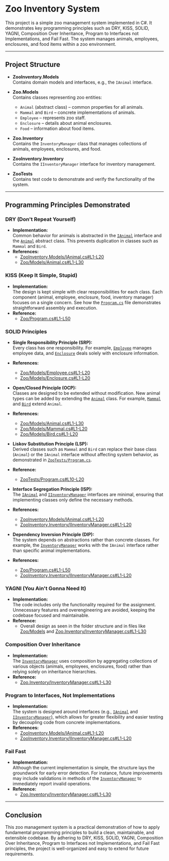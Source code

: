 # Zoo Inventory System

This project is a simple zoo management system implemented in C#. It demonstrates key programming principles such as DRY, KISS, SOLID, YAGNI, Composition Over Inheritance, Program to Interfaces not Implementations, and Fail Fast. The system manages animals, employees, enclosures, and food items within a zoo environment.

---

## Project Structure

- **ZooInventory.Models**  
  Contains domain models and interfaces, e.g., the `IAnimal` interface.

- **Zoo.Models**  
  Contains classes representing zoo entities:
  - `Animal` (abstract class) – common properties for all animals.
  - `Mammal` and `Bird` – concrete implementations of animals.
  - `Employee` – represents zoo staff.
  - `Enclosure` – details about animal enclosures.
  - `Food` – information about food items.

- **Zoo.Inventory**  
  Contains the `InventoryManager` class that manages collections of animals, employees, enclosures, and food.

- **ZooInventory.Inventory**  
  Contains the `IInventoryManager` interface for inventory management.

- **ZooTests**  
  Contains test code to demonstrate and verify the functionality of the system.

---

## Programming Principles Demonstrated

### DRY (Don't Repeat Yourself)
- **Implementation:**  
  Common behavior for animals is abstracted in the [`IAnimal`](lab-1/lab-1/ZooInventory/Models/IAnimal.cs#L1-L20) interface and the [`Animal`](lab-1/lab-1/ZooInventory/Models/Animal.cs#L1-L30) abstract class. This prevents duplication in classes such as `Mammal` and `Bird`.
- **References:**  
  - [ZooInventory.Models/IAnimal.cs#L1-L20](lab-1/lab-1/ZooInventory/Models/IAnimal.cs#L1-L20)  
  - [Zoo/Models/Animal.cs#L1-L30](lab-1/lab-1/ZooInventory/Models/Animal.cs#L1-L30)

### KISS (Keep It Simple, Stupid)
- **Implementation:**  
  The design is kept simple with clear responsibilities for each class. Each component (animal, employee, enclosure, food, inventory manager) focuses on a single concern. See how the [`Program.cs`](lab-1/lab-1/ZooInventory/Program.cs#L1-L50) file demonstrates straightforward assembly and execution.
- **Reference:**  
  - [Zoo/Program.cs#L1-L50](lab-1/lab-1/ZooInventory/Program.cs#L1-L50)

### SOLID Principles

- **Single Responsibility Principle (SRP):**  
  Every class has one responsibility. For example, [`Employee`](lab-1/lab-1/ZooInventory/Models/Employee.cs#L1-L20) manages employee data, and [`Enclosure`](lab-1/lab-1/ZooInventory/Models/Enclosure.cs#L1-L20) deals solely with enclosure information.
- **References:**  
  - [Zoo/Models/Employee.cs#L1-L20](lab-1/lab-1/ZooInventory/Models/Employee.cs#L1-L20)  
  - [Zoo/Models/Enclosure.cs#L1-L20](lab-1/lab-1/ZooInventory/Models/Enclosure.cs#L1-L20)

- **Open/Closed Principle (OCP):**  
  Classes are designed to be extended without modification. New animal types can be added by extending the [`Animal`](lab-1/lab-1/ZooInventory/Models/Animal.cs#L1-L30) class. For example, [`Mammal`](lab-1/lab-1/ZooInventory/Models/Mammal.cs#L1-L20) and [`Bird`](lab-1/lab-1/ZooInventory/Models/Bird.cs#L1-L20) extend `Animal`.
- **References:**  
  - [Zoo/Models/Animal.cs#L1-L30](lab-1/lab-1/ZooInventory/Models/Animal.cs#L1-L30)  
  - [Zoo/Models/Mammal.cs#L1-L20](lab-1/lab-1/ZooInventory/Models/Mammal.cs#L1-L20)  
  - [Zoo/Models/Bird.cs#L1-L20](lab-1/lab-1/ZooInventory/Models/Bird.cs#L1-L20)

- **Liskov Substitution Principle (LSP):**  
  Derived classes such as `Mammal` and `Bird` can replace their base class (`Animal`) or the `IAnimal` interface without affecting system behavior, as demonstrated in [`ZooTests/Program.cs`](lab-1/lab-1/ZooTests/Program.cs#L10-L20).
- **Reference:**  
  - [ZooTests/Program.cs#L10-L20](lab-1/lab-1/ZooTests/Program.cs#L10-L20)

- **Interface Segregation Principle (ISP):**  
  The [`IAnimal`](lab-1/lab-1/ZooInventory/Models/IAnimal.cs#L1-L20) and [`IInventoryManager`](lab-1/lab-1/ZooInventory/Inventory/IInventoryManager.cs#L1-L20) interfaces are minimal, ensuring that implementing classes only define the necessary methods.
- **References:**  
  - [ZooInventory.Models/IAnimal.cs#L1-L20](lab-1/lab-1/ZooInventory/Models/IAnimal.cs#L1-L20)  
  - [ZooInventory.Inventory/IInventoryManager.cs#L1-L20](lab-1/lab-1/ZooInventory/Inventory/IInventoryManager.cs#L1-L20)

- **Dependency Inversion Principle (DIP):**  
  The system depends on abstractions rather than concrete classes. For example, the [`InventoryManager`](lab-1/lab-1/ZooInventory/Inventory/InventoryManager.cs#L1-L30) works with the `IAnimal` interface rather than specific animal implementations.
- **References:**  
  - [Zoo/Program.cs#L1-L50](lab-1/lab-1/ZooInventory/Program.cs#L1-L50)  
  - [ZooInventory.Inventory/IInventoryManager.cs#L1-L20](lab-1/lab-1/ZooInventory/Inventory/IInventoryManager.cs#L1-L20)

### YAGNI (You Ain't Gonna Need It)
- **Implementation:**  
  The code includes only the functionality required for the assignment. Unnecessary features and overengineering are avoided, keeping the codebase focused and maintainable.
- **Reference:**  
  - Overall design as seen in the folder structure and in files like [Zoo/Models](lab-1/lab-1/ZooInventory/Models) and [Zoo.Inventory/InventoryManager.cs#L1-L30](lab-1/lab-1/ZooInventory/Inventory/InventoryManager.cs#L1-L30)

### Composition Over Inheritance
- **Implementation:**  
  The [`InventoryManager`](lab-1/lab-1/ZooInventory/Inventory/InventoryManager.cs#L1-L30) uses composition by aggregating collections of various objects (animals, employees, enclosures, food) rather than relying solely on inheritance hierarchies.
- **Reference:**  
  - [Zoo.Inventory/InventoryManager.cs#L1-L30](lab-1/lab-1/ZooInventory/Inventory/InventoryManager.cs#L1-L30)

### Program to Interfaces, Not Implementations
- **Implementation:**  
  The system is designed around interfaces (e.g., [`IAnimal`](lab-1/lab-1/ZooInventory/Models/IAnimal.cs#L1-L20) and [`IInventoryManager`](lab-1/lab-1/ZooInventory/Inventory/IInventoryManager.cs#L1-L20)), which allows for greater flexibility and easier testing by decoupling code from concrete implementations.
- **References:**  
  - [ZooInventory.Models/IAnimal.cs#L1-L20](lab-1/lab-1/ZooInventory/Models/IAnimal.cs#L1-L20)  
  - [ZooInventory.Inventory/IInventoryManager.cs#L1-L20](lab-1/lab-1/ZooInventory/Inventory/IInventoryManager.cs#L1-L20)

### Fail Fast
- **Implementation:**  
  Although the current implementation is simple, the structure lays the groundwork for early error detection. For instance, future improvements may include validations in methods of the [`InventoryManager`](lab-1/lab-1/ZooInventory/Inventory/InventoryManager.cs#L1-L30) to immediately report invalid operations.
- **Reference:**  
  - [Zoo.Inventory/InventoryManager.cs#L1-L30](lab-1/lab-1/ZooInventory/Inventory/InventoryManager.cs#L1-L30)

---

## Conclusion

This zoo management system is a practical demonstration of how to apply fundamental programming principles to build a clean, maintainable, and extensible codebase. By adhering to DRY, KISS, SOLID, YAGNI, Composition Over Inheritance, Program to Interfaces not Implementations, and Fail Fast principles, the project is well-organized and easy to extend for future requirements.
